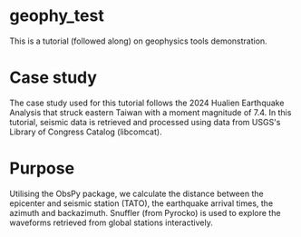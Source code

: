 # geophy_test
This is a tutorial (followed along) on geophysics tools demonstration.   

# Case study 
The case study used for this tutorial follows the 2024 Hualien Earthquake Analysis that struck eastern Taiwan with a moment magnitude of 7.4. In this tutorial, seismic data is retrieved and processed using data from USGS's Library of Congress Catalog (libcomcat). 

# Purpose 
Utilising the ObsPy package, we calculate the distance between the epicenter and seismic station (TATO), the earthquake arrival times, the azimuth and backazimuth. Snuffler (from Pyrocko) is used to explore the waveforms retrieved from global stations interactively. 
